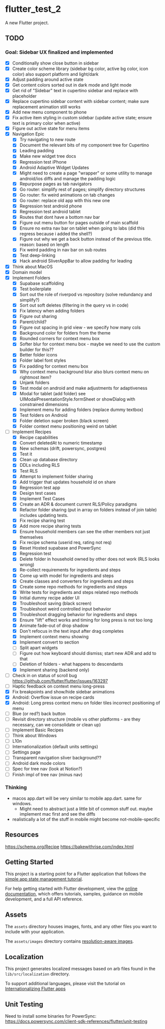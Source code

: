 # flutter_test_2

A new Flutter project.

## TODO
### Goal: Sidebar UX finalized and implemented
- [X] Conditionally show close button in sidebar
- [X] Create color scheme library (sidebar bg color, active bg color, icon color) also support platform and light/dark
- [X] Adjust padding around active state
- [X] Get content colors sorted out in dark mode and light mode
- [X] Get rid of "Sidebar" text in cupertino sidebar and replace with placeholder
- [X] Replace cupertino sidebar content with sidebar content; make sure replacement animation still works
- [X] Add new menu component to phone
- [X] Fix active item styling in custom sidebar (update active state; ensure text is primary color when active)
- [X] Figure out active state for menu items
- [X] Navigation Epic
  - [X] Try navigating to new route
  - [X] Document the relevant bits of my component tree for Cupertino
  - [X] Leading padding
  - [X] Make new widget tree docs
  - [X] Regression test iPhone
  - [X] Android Adaptive Widget Updates
  - [X] Might need to create a page "wrapper" or some utility to manage android/ios diffs and manage the padding logic
  - [X] Repurpose pages as tab navigators
  - [X] Go router: simplify rest of pages; simplify directory structures
  - [X] Go router: fix weird animations on tab changes
  - [X] Go router: replace old app with this new one
  - [X] Regression test android phone
  - [X] Regression test android tablet
  - [X] Routes that dont have a bottom nav bar
  - [X] Figure out menu button for pages outside of main scaffold
  - [X] Ensure no extra nav bar on tablet when going to labs (did this regress because i added the shell?)
  - [X] Figure out why we get a back button instead of the previous title. reason: based on length
  - [X] Fix weird padding in nav bar on sub routes
  - [X] Test deep-linking
  - [X] Hack android SliverAppBar to allow padding for leading
- [X] Think about MacOS
- [X] Domain model
- [X] Implement Folders
  - [X] Supabase scaffolding
  - [X] Test boilerplate
  - [X] Sort out the role of riverpod vs repository (solve redundancy and simplify?)
  - [X] Sort out soft deletes (filtering in the query vs in code)
  - [X] Fix latency when adding folders
  - [X] Figure out sharing
  - [X] Parent/child?
  - [X] Figure out spacing in grid view - we specify how many cols
  - [X] Background color for folders from the theme
  - [X] Rounded corners for context menu box 
  - [X] Softer blur for context menu box - maybe we need to use the custom builder for this??
  - [X] Better folder icons
  - [X] Folder label font styles
  - [X] Fix padding for context menu box
  - [X] Why context menu background blur also blurs context menu on rightmost item?
  - [X] Unjank folders
  - [X] Test modal on android and make adjustments for adaptiveness
  - [X] Modal for tablet (add folder) see UIModalPresentationStyle.formSheet or showDialog with constrained dimensions
  - [X] Implement menu for adding folders (replace dummy textbox)
  - [X] Test folders on Android
  - [X] Folder deletion super broken (black screen)
  - [X] Folder context menu positioning weird on tablet
- [ ] Implement Recipes
  - [X] Recipe capabilities
  - [X] Convert deletedAt to numeric timestamp
  - [X] New schemas (drift, powersync, postgres)
  - [X] Test it
  - [X] Clean up database directory
  - [X] DDLs including RLS
  - [X] Test RLS
  - [X] Attempt to implement folder sharing
  - [X] Add trigger that updates household id on share
  - [X] Regression test app
  - [X] Design test cases
  - [X] Implement Test Cases
  - [X] Create an ADR & document current RLS/Policy paradigms
  - [X] Refactor folder sharing (put in array on folders instead of join table) includes updating tests.
  - [X] Fix recipe sharing test
  - [X] Add more recipe sharing tests
  - [X] Ensure household members can see the other members not just themselves
  - [X] Fix recipe schema (userid req, rating not req)
  - [X] Reset Hosted supabase and PowerSync
  - [X] Regression test
  - [X] Delete folder in household owned by other does not work (RLS looks wrong)
  - [X] Re-collect requirements for ingredients and steps
  - [X] Come up with model for ingredients and steps
  - [X] Create classes and converters for ingredients and steps
  - [X] Create some repo methods for ingredients and steps
  - [X] Write tests for ingredients and steps related repo methods
  - [X] Initial dummy recipe adder UI
  - [X] Troubleshoot saving (black screen)
  - [X] Troubleshoot weird controlled input behavior
  - [X] Troubleshoot dragging behavior for ingredients and steps
  - [X] Ensure "lift" effect works and timing for long press is not too long
  - [X] Animate fade-out of drop shadow
  - [X] Don't refocus in the text input after drag completes
  - [X] Implement context menu showing
  - [X] Implement convert to section
  - [ ] Split apart widgets
  - [ ] Figure out how keyboard should dismiss; start new ADR and add to that
  - [ ] Deletion of folders - what happens to descendants
  - [X] Implement sharing (backend only)
- [ ] Check in on status of scroll bug https://github.com/flutter/flutter/issues/163297
- [ ] Haptic feedback on context menu long-press
- [X] Fix breakpoints and show/hide sidebar animations
- [X] Android: Overflow issue on recipe cards
- [X] Android: Long press context menu on folder tiles incorrect positioning of menu
- [ ] Blue (or red?) back button
- [ ] Revisit directory structure (mobile vs other platforms - are they necessary, can we consolidate or clean up)
- [ ] Implement Basic Recipes
- [ ] Think about Windows
- [ ] L10n
- [ ] Internationalization (default units settings)
- [ ] Settings page
- [ ] Transparent navigation sliver background??
- [ ] Android dark mode colors
- [ ] Spec for tree nav (look at Notion?)
- [ ] Finish impl of tree nav (minus nav)

### Thinking
* macos app.dart will be very similar to mobile app.dart. same for windows.
  * Might need to abstract just a little bit of common stuff out. maybe implement mac first and see the diffs
* realistically a lot of the stuff in mobile might become not-mobile-specific

## Resources
https://schema.org/Recipe
https://bakewithrise.com/index.html

## Getting Started

This project is a starting point for a Flutter application that follows the
[simple app state management
tutorial](https://flutter.dev/docs/development/data-and-backend/state-mgmt/simple).

For help getting started with Flutter development, view the
[online documentation](https://flutter.dev/docs), which offers tutorials,
samples, guidance on mobile development, and a full API reference.

## Assets

The `assets` directory houses images, fonts, and any other files you want to
include with your application.

The `assets/images` directory contains [resolution-aware
images](https://flutter.dev/docs/development/ui/assets-and-images#resolution-aware).

## Localization

This project generates localized messages based on arb files found in
the `lib/src/localization` directory.

To support additional languages, please visit the tutorial on
[Internationalizing Flutter
apps](https://flutter.dev/docs/development/accessibility-and-localization/internationalization)

## Unit Testing

Need to install some binaries for PowerSync: https://docs.powersync.com/client-sdk-references/flutter/unit-testing

